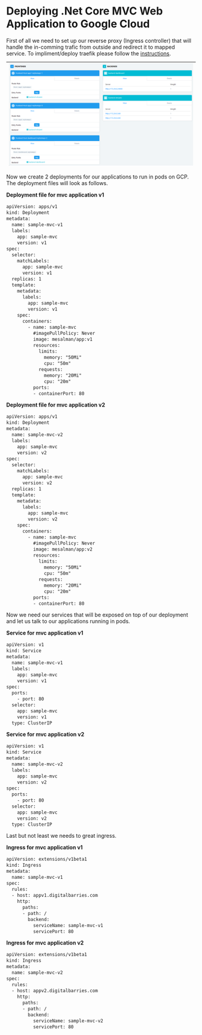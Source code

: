 # Deploying .Net Core MVC Web Application to Google Cloud

First of all we need to set up our reverse proxy (Ingress controller) that will handle the in-comming trafic from outside and redirect it to mapped service. To impliment/deploy traefik please follow the [instructions](traefik/README.md).

| ![images/traefik.png](images/traefik.png) |
| ------------------------------------------------------------------- |

Now we create 2 deployments for our applications to run in pods on GCP. The deployment files will look as follows.

**Deployment file for mvc application v1**

```
apiVersion: apps/v1
kind: Deployment
metadata:
  name: sample-mvc-v1
  labels:
    app: sample-mvc
    version: v1
spec:
  selector:
    matchLabels:
      app: sample-mvc
      version: v1
  replicas: 1
  template:
    metadata:
      labels:
        app: sample-mvc
        version: v1
    spec:
      containers:
        - name: sample-mvc
          #imagePullPolicy: Never
          image: mesalman/app:v1
          resources:
            limits:
              memory: "50Mi"
              cpu: "50m"
            requests:
              memory: "20Mi"
              cpu: "20m"
          ports:
          - containerPort: 80
```

**Deployment file for mvc application v2**

```
apiVersion: apps/v1
kind: Deployment
metadata:
  name: sample-mvc-v2
  labels:
    app: sample-mvc
    version: v2
spec:
  selector:
    matchLabels:
      app: sample-mvc
      version: v2
  replicas: 1
  template:
    metadata:
      labels:
        app: sample-mvc
        version: v2
    spec:
      containers:
        - name: sample-mvc
          #imagePullPolicy: Never
          image: mesalman/app:v2
          resources:
            limits:
              memory: "50Mi"
              cpu: "50m"
            requests:
              memory: "20Mi"
              cpu: "20m"
          ports:
          - containerPort: 80
```

Now we need our services that will be exposed on top of our deployment and let us talk to our applications running in pods.


**Service for mvc application v1**

```
apiVersion: v1
kind: Service
metadata:
  name: sample-mvc-v1
  labels:
    app: sample-mvc
    version: v1
spec:
  ports:
    - port: 80
  selector:
    app: sample-mvc
    version: v1
  type: ClusterIP
```
         
**Service for mvc application v2**

```
apiVersion: v1
kind: Service
metadata:
  name: sample-mvc-v2
  labels:
    app: sample-mvc
    version: v2
spec:
  ports:
    - port: 80
  selector:
    app: sample-mvc
    version: v2
  type: ClusterIP
```
         
Last but not least we needs to great ingress.


**Ingress for mvc application v1**

```
apiVersion: extensions/v1beta1
kind: Ingress
metadata:
  name: sample-mvc-v1
spec:
  rules:
  - host: appv1.digitalbarries.com
    http:
      paths:
      - path: /
        backend:
          serviceName: sample-mvc-v1
          servicePort: 80
```

**Ingress for mvc application v2**

```
apiVersion: extensions/v1beta1
kind: Ingress
metadata:
  name: sample-mvc-v2
spec:
  rules:
  - host: appv2.digitalbarries.com
    http:
      paths:
      - path: /
        backend:
          serviceName: sample-mvc-v2
          servicePort: 80
```
